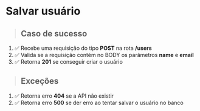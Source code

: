 # Salvar usuário

> ## Caso de sucesso

1. ✅ Recebe uma requisição do tipo **POST** na rota **/users**
2. ✅ Valida se a requisição contém no BODY os parâmetros **name** e **email**
3. ✅ Retorna **201** se conseguir criar o usuário

> ## Exceções

1. ✅ Retorna erro **404** se a API não existir
2. ✅ Retorna erro **500** se der erro ao tentar salvar o usuário no banco
